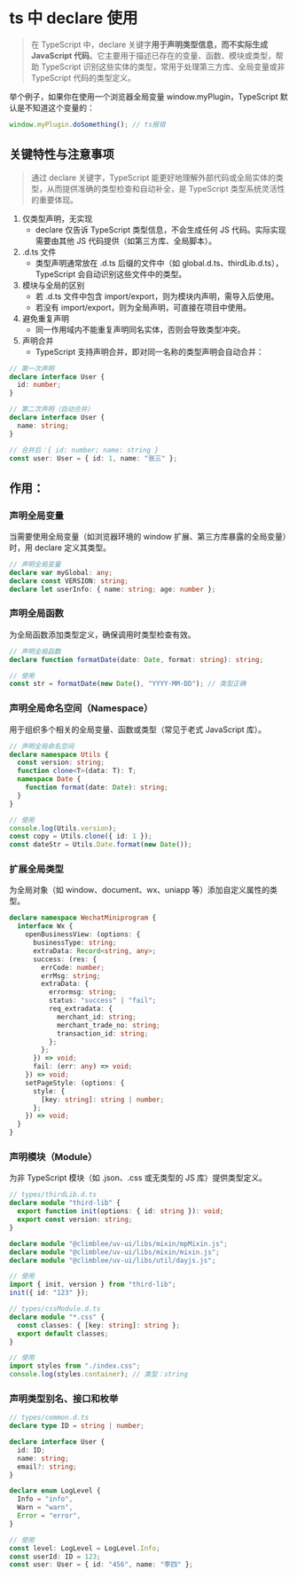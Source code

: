 # ts 中 declare 使用

> 在 TypeScript 中，declare 关键字**用于声明类型信息，而不实际生成 JavaScript 代码**。它主要用于描述已存在的变量、函数、模块或类型，帮助 TypeScript 识别这些实体的类型，常用于处理第三方库、全局变量或非 TypeScript 代码的类型定义。

举个例子，如果你在使用一个浏览器全局变量 window.myPlugin，TypeScript 默认是不知道这个变量的：

```typescript
window.myPlugin.doSomething(); // ts报错
```

## 关键特性与注意事项

> 通过 declare 关键字，TypeScript 能更好地理解外部代码或全局实体的类型，从而提供准确的类型检查和自动补全，是 TypeScript 类型系统灵活性的重要体现。

1. 仅类型声明，无实现
   - declare 仅告诉 TypeScript 类型信息，不会生成任何 JS 代码。实际实现需要由其他 JS 代码提供（如第三方库、全局脚本）。
2. .d.ts 文件
   - 类型声明通常放在 .d.ts 后缀的文件中（如 global.d.ts、thirdLib.d.ts），TypeScript 会自动识别这些文件中的类型。
3. 模块与全局的区别
   - 若 .d.ts 文件中包含 import/export，则为模块内声明，需导入后使用。
   - 若没有 import/export，则为全局声明，可直接在项目中使用。
4. 避免重复声明
   - 同一作用域内不能重复声明同名实体，否则会导致类型冲突。
5. 声明合并
   - TypeScript 支持声明合并，即对同一名称的类型声明会自动合并：

```typescript
// 第一次声明
declare interface User {
  id: number;
}

// 第二次声明（自动合并）
declare interface User {
  name: string;
}

// 合并后：{ id: number; name: string }
const user: User = { id: 1, name: "张三" };
```

## 作用：

### 声明全局变量

当需要使用全局变量（如浏览器环境的 window 扩展、第三方库暴露的全局变量）时，用 declare 定义其类型。

```typescript
// 声明全局变量
declare var myGlobal: any;
declare const VERSION: string;
declare let userInfo: { name: string; age: number };
```

### 声明全局函数

为全局函数添加类型定义，确保调用时类型检查有效。

```typescript
// 声明全局函数
declare function formatDate(date: Date, format: string): string;

// 使用
const str = formatDate(new Date(), "YYYY-MM-DD"); // 类型正确
```

### 声明全局命名空间（Namespace）

用于组织多个相关的全局变量、函数或类型（常见于老式 JavaScript 库）。

```typescript
// 声明全局命名空间
declare namespace Utils {
  const version: string;
  function clone<T>(data: T): T;
  namespace Date {
    function format(date: Date): string;
  }
}

// 使用
console.log(Utils.version);
const copy = Utils.clone({ id: 1 });
const dateStr = Utils.Date.format(new Date());
```

### 扩展全局类型

为全局对象（如 window、document、wx、uniapp 等）添加自定义属性的类型。

```typescript
declare namespace WechatMiniprogram {
  interface Wx {
    openBusinessView: (options: {
      businessType: string;
      extraData: Record<string, any>;
      success: (res: {
        errCode: number;
        errMsg: string;
        extraData: {
          errormsg: string;
          status: "success" | "fail";
          req_extradata: {
            merchant_id: string;
            merchant_trade_no: string;
            transaction_id: string;
          };
        };
      }) => void;
      fail: (err: any) => void;
    }) => void;
    setPageStyle: (options: {
      style: {
        [key: string]: string | number;
      };
    }) => void;
  }
}
```

### 声明模块（Module）

为非 TypeScript 模块（如 .json、.css 或无类型的 JS 库）提供类型定义。

```typescript
// types/thirdLib.d.ts
declare module "third-lib" {
  export function init(options: { id: string }): void;
  export const version: string;
}

declare module "@climblee/uv-ui/libs/mixin/mpMixin.js";
declare module "@climblee/uv-ui/libs/mixin/mixin.js";
declare module "@climblee/uv-ui/libs/util/dayjs.js";

// 使用
import { init, version } from "third-lib";
init({ id: "123" });
```

```typescript
// types/cssModule.d.ts
declare module "*.css" {
  const classes: { [key: string]: string };
  export default classes;
}

// 使用
import styles from "./index.css";
console.log(styles.container); // 类型：string
```

### 声明类型别名、接口和枚举

```typescript
// types/common.d.ts
declare type ID = string | number;

declare interface User {
  id: ID;
  name: string;
  email?: string;
}

declare enum LogLevel {
  Info = "info",
  Warn = "warn",
  Error = "error",
}

// 使用
const level: LogLevel = LogLevel.Info;
const userId: ID = 123;
const user: User = { id: "456", name: "李四" };
```
